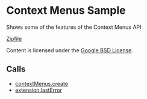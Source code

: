 
Context Menus Sample
=======

Shows some of the features of the Context Menus API

[Zipfile](http://developer.chrome.com/extensions/examples/api/contextMenus/basic.zip)

Content is licensed under the [Google BSD License](http://code.google.com/google_bsd_license.html).

Calls
-----

* [contextMenus.create](https://developer.chrome.com/extensions/contextMenus#method-create)
* [extension.lastError](https://developer.chrome.com/extensions/extension#property-lastError)